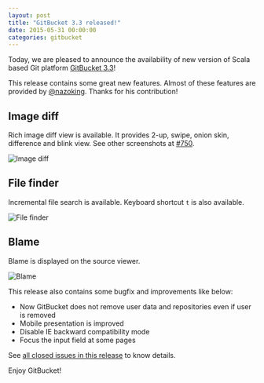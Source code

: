 ```yaml
---
layout: post
title: "GitBucket 3.3 released!"
date: 2015-05-31 00:00:00
categories: gitbucket
---
```


Today, we are pleased to announce the availability of new version of Scala based Git platform [GitBucket 3.3](https://github.com/gitbucket/gitbucket/releases/tag/3.3)!

This release contains some great new features. Almost of these features are provided by [@nazoking](https://github.com/nazoking). Thanks for his contribution!

## Image diff

Rich image diff view is available. It provides 2-up, swipe, onion skin, difference and blink view. See other screenshots at [#750](https://github.com/gitbucket/gitbucket/pull/750).

![Image diff]({{site.baseurl}}/images/gitbucket-3.3/image_diff.png)

## File finder

Incremental file search is available. Keyboard shortcut `t` is also available.

![File finder]({{site.baseurl}}/images/gitbucket-3.3/file_finder.png)

## Blame

Blame is displayed on the source viewer.

![Blame]({{site.baseurl}}/images/gitbucket-3.3/blame.png)

This release also contains some bugfix and improvements like below:

- Now GitBucket does not remove user data and repositories even if user is removed
- Mobile presentation is improved
- Disable IE backward compatibility mode
- Focus the input field at some pages

See [all closed issues in this release](https://github.com/gitbucket/gitbucket/issues?q=is%3Aclosed+milestone%3A3.3) to know details.

Enjoy GitBucket!
